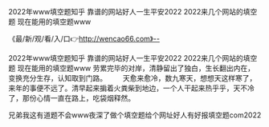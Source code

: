 2022年www填空题知乎
靠谱的网站好人一生平安2022
2022来几个网站的填空题
现在能用的填空题www


《最/新/观/看/入/口👉http://wencao66.com》--

2022年www填空题知乎
靠谱的网站好人一生平安2022
2022来几个网站的填空题
现在能用的填空题www
劳累完毕的对岸，清静留出了独白，生长翻出内在，变换充分生存，认知取到门路。
　　天愈来愈冷，数九寒天，想想天这样寒了，来年的事便不远了。清早起来掮着火粪柴到地边，一个人干起来热乎乎，天不冷了，那份心情一直在路上，吃袋烟释然。





兄弟我这有道题不会www夜深了做个填空题给个网址好人有好报填空题com2022
